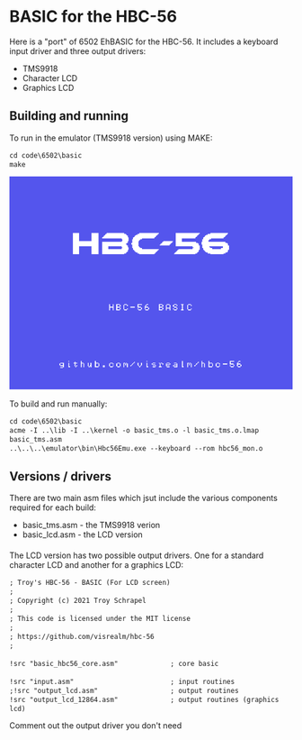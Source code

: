 # BASIC for the HBC-56

Here is a "port" of 6502 EhBASIC for the HBC-56. It includes a keyboard input driver and three output drivers:

* TMS9918
* Character LCD
* Graphics LCD

## Building and running

To run in the emulator (TMS9918 version) using MAKE:

```
cd code\6502\basic
make
```

<img src="/img/basic.gif" alt="BASIC" width="957px">

To build and run manually:

```
cd code\6502\basic
acme -I ..\lib -I ..\kernel -o basic_tms.o -l basic_tms.o.lmap basic_tms.asm
..\..\..\emulator\bin\Hbc56Emu.exe --keyboard --rom hbc56_mon.o
```

## Versions / drivers

There are two main asm files which jsut include the various components required for each build:
* basic_tms.asm  - the TMS9918 verion
* basic_lcd.asm  - the LCD version

####

The LCD version has two possible output drivers. One for a standard character LCD and another for a graphics LCD:

```assembly
; Troy's HBC-56 - BASIC (For LCD screen)
;
; Copyright (c) 2021 Troy Schrapel
;
; This code is licensed under the MIT license
;
; https://github.com/visrealm/hbc-56
;

!src "basic_hbc56_core.asm"             ; core basic

!src "input.asm"                        ; input routines
;!src "output_lcd.asm"                  ; output routines
!src "output_lcd_12864.asm"             ; output routines (graphics lcd)
```

Comment out the output driver you don't need
